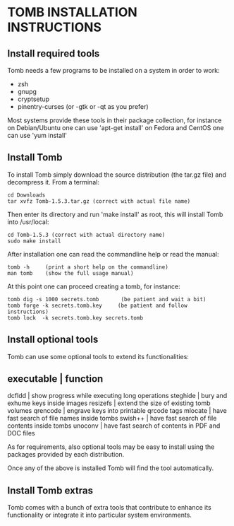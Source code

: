 
# TOMB INSTALLATION INSTRUCTIONS

## Install required tools

Tomb needs a few programs to be installed on a system in order to work:

 * zsh
 * gnupg
 * cryptsetup
 * pinentry-curses (or -gtk or -qt as you prefer)

Most systems provide these tools in their package collection,
for instance on Debian/Ubuntu one can use 'apt-get install'
on Fedora and CentOS one can use 'yum install'

## Install Tomb

To install Tomb simply download the source distribution (the tar.gz file)
and decompress it. From a terminal:

    cd Downloads
    tar xvfz Tomb-1.5.3.tar.gz (correct with actual file name)

Then enter its directory and run 'make install' as root, this will install
Tomb into /usr/local:

    cd Tomb-1.5.3 (correct with actual directory name)
    sudo make install

After installation one can read the commandline help or read the manual:

    tomb -h     (print a short help on the commandline)
    man tomb    (show the full usage manual)

At this point one can proceed creating a tomb, for instance:

    tomb dig -s 1000 secrets.tomb       (be patient and wait a bit)
    tomb forge -k secrets.tomb.key     (be patient and follow instructions)
    tomb lock  -k secrets.tomb.key secrets.tomb

## Install optional tools

Tomb can use some optional tools to extend its functionalities:

executable | function
---------------------------------------------------------------
dcfldd   | show progress while executing long operations
steghide | bury and exhume keys inside images
resizefs | extend the size of existing tomb volumes
qrencode | engrave keys into printable qrcode tags
mlocate  | have fast search of file names inside tombs
swish++  | have fast search of file contents inside tombs
unoconv  | have fast search of contents in PDF and DOC files

As for requirements, also optional tools may be easy to install using
the packages provided by each distribution.

Once any of the above is installed Tomb will find the tool automatically.

## Install Tomb extras

Tomb comes with a bunch of extra tools that contribute to enhance its
functionality or integrate it into particular system environments.

